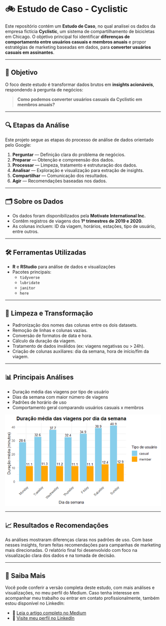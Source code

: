 # 🚲 Estudo de Caso - Cyclistic

Este repositório contém um **Estudo de Caso**, no qual analisei os dados da empresa fictícia **Cyclistic**, um sistema de compartilhamento de bicicletas em Chicago. O objetivo principal foi identificar **diferenças de comportamento entre usuários casuais e membros anuais** e propor estratégias de marketing baseadas em dados, para **converter usuários casuais em assinantes**.

---

## 📌 Objetivo

O foco deste estudo é transformar dados brutos em **insights acionáveis**, respondendo à pergunta de negócios:

> **Como podemos converter usuários casuais da Cyclistic em membros anuais?**

---

## 🔍 Etapas da Análise

Este projeto segue as etapas do processo de análise de dados orientado pelo Google:

1. **Perguntar** — Definição clara do problema de negócios.  
2. **Preparar** — Obtenção e compreensão dos dados.  
3. **Processar** — Limpeza, tratamento e estruturação dos dados.  
4. **Analisar** — Exploração e visualização para extração de insights.  
5. **Compartilhar** — Comunicação dos resultados.  
6. **Agir** — Recomendações baseadas nos dados.

---

## 🗂️ Sobre os Dados

- Os dados foram disponibilizados pela **Motivate International Inc.**
- Contêm registros de viagens dos **1º trimestres de 2019 e 2020**.
- As colunas incluem: ID da viagem, horários, estações, tipo de usuário, entre outros.

---

## 🛠️ Ferramentas Utilizadas

- **R** e **RStudio** para análise de dados e visualizações  
- Pacotes principais:
  - `tidyverse`
  - `lubridate`
  - `janitor`
  - `here`

---

## 🧹 Limpeza e Transformação

- Padronização dos nomes das colunas entre os dois datasets.  
- Remoção de linhas e colunas vazias.  
- Conversão de formatos de data e hora.  
- Cálculo da duração da viagem.  
- Tratamento de dados inválidos (ex: viagens negativas ou > 24h).  
- Criação de colunas auxiliares: dia da semana, hora de início/fim da viagem.

---

## 📊 Principais Análises

- Duração média das viagens por tipo de usuário  
- Dias da semana com maior número de viagens  
- Padrões de horário de uso  
- Comportamento geral comparando usuários casuais x membros

![Gráfico: Duração média das viagens por dia da semana](/imagens/Rplot01.png)

---

## 📈 Resultados e Recomendações

As análises mostraram diferenças claras nos padrões de uso. Com base nesses insights, foram feitas recomendações para campanhas de marketing mais direcionadas. O relatório final foi desenvolvido com foco na visualização clara dos dados e na tomada de decisão.

---

## 🔗 Saiba Mais

Você pode conferir a versão completa deste estudo, com mais análises e visualizações, no meu perfil do Medium. Caso tenha interesse em acompanhar meu trabalho ou entrar em contato profissionalmente, também estou disponível no LinkedIn:

- 📖 [Leia o artigo completo no Medium](https://medium.com/@rshanakelly/estudo-de-caso-como-um-sistema-de-compartilhamento-de-bicicletas-lida-com-o-sucesso-acelerado-9bd9e62260d2)  
- 💼 [Visite meu perfil no LinkedIn](https://www.linkedin.com/in/shanakellydelima/)
